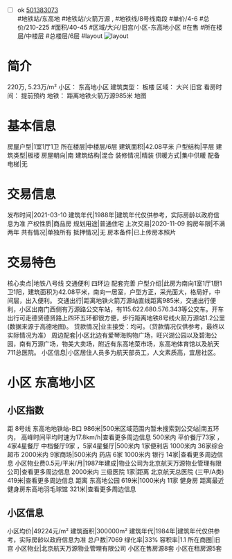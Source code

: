 - [ ] ok [501383073](https://bj.5i5j.com/ershoufang/501383073.html)  
 #地铁站/东高地 #地铁站/火箭万源 ,  #地铁线/8号线南段
#单价/4-6 #总价/210-225 #面积/40-45   #区域/大兴/旧宫/小区-东高地小区 #在售 #所在楼层/中楼层 #总楼层/6层 #layout 
![layout](http://image2a.5i5j.com/bdir/layout/19624478ca354a4daa6fc6161e01abe0.jpg_P5.jpg) 
# 简介 
 220万,  5.23万/m² 
小区： 东高地小区
建筑类型： 板楼
区域： 大兴 旧宫
看房时间： 提前预约
地铁： 距离地铁火箭万源985米 地图
# 基本信息 
 房屋户型|1室1厅1卫
所在楼层|中楼层/6层
建筑面积|42.08平米
户型结构|平层
建筑类型|板楼
房屋朝向|南
建筑结构|混合
装修情况|精装
供暖方式|集中供暖
配备电梯|无
# 交易信息 
 发布时间|2021-03-10
建筑年代|1988年|建筑年代仅供参考，实际房龄以政府信息为准
产权性质|商品房
规划用途|普通住宅
上次交易|2020-11-09
购房年限|不满两年
共有情况|单独所有
抵押情况|无
房本备件|已上传房本照片
# 交易特色 
 核心卖点|地铁八号线 交通便利 四环边 配套完善
户型介绍|此房为南向1室1厅1厨1卫1阳，建筑面积为42.08平米，南向一居室，户型方正，采光面大，格局好，中间层，出入便利。
交通出行|距离地铁火箭万源站直线距离985米，交通出行便利，小区出南门西侧有万源路公交车站，有115.622.680.576.343等公交车。开车出行可走德贤德贤路上四环五环都很方便，步行距离地铁8号线火箭万源站1.2公里(数据来源于高德地图)。
贷款情况|业主接受：均可。（贷款情况仅供参考，最终以实际情况为准）
周边配套|小区北边有爱琴海购物广场，旺兴湖公园以及碧海公园，南有万源广场，物美大卖场，附近有东高地菜市场，东高地体育馆以及航天711总医院。
小区信息|小区居住人员多为航天部员工，人文素质高，宜居社区。
# 小区 东高地小区
## 小区指数 
 距 8号线 东高地地铁站-B口 986米|500米区域范围内暂未搜索到公交站|南五环内， 高峰时间平均时速为17.8km/h|查看更多周边信息
500米内 平价餐厅73家 ，4家4星餐厅
中档餐厅9家 ，5家4星餐厅|500米内 1家便利店
1000米内 36家综合超市
2000米内 9家商场|500米内 药店 6家
1000米内 银行 14家|查看更多周边信息
小区物业费0.5元/平米/月|1987年建成|物业公司为北京航天万源物业管理有限公司|查看更多周边信息
2000米内 三级医院 1家|距离 北京航天总医院 (三甲/A类) 419米|查看更多周边信息
距离 东高地公园 619米|1000米内 11家 健身房
距离最近健身房东高地羽毛球馆 321米|查看更多周边信息
## 小区信息 
 小区均价|49224元/m²
建筑面积|300000m²
建筑年代|1984年|建筑年代仅供参考，实际房龄以政府信息为准
总户数|7069
绿化率|33%
容积率|1.1
所在商圈|旧宫
小区物业|北京航天万源物业管理有限公司
小区在售房源8套
小区在租房源5套
